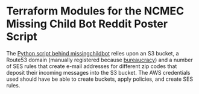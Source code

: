 # Terraform Modules for the NCMEC Missing Child Bot Reddit Poster Script

The [Python script behind missingchildbot](https://github.com/Raguil/missingchildbot-poster) relies upon an S3 bucket, a Route53 domain (manually registered because [bureaucracy](https://en.wikipedia.org/wiki/ICANN)) and a number of SES rules that create e-mail addresses for different zip codes that deposit their incoming messages into the S3 bucket.  The AWS credentials used should have be able to create buckets, apply policies, and create SES rules.
